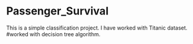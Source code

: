 # Passenger_Survival
 This is a simple classification project. I have worked with Titanic dataset. #worked with decision tree algorithm. 
